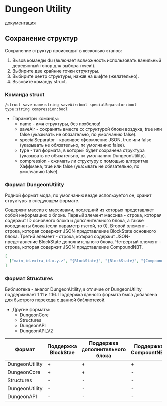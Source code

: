 # Dungeon Utility 
[документация](https://github.com/Reider745/libs/blob/main/mod_documentation_api/DungeonUtility.md)

## Сохранение структур

Сохранение структур происходит в несколько этапов:
1. Вызов команды du (включает возможность использовать ванильный деревянный топор для выбора точек!).
2. Выбирите две крайние точки структуры.
3. Выбирите центр структуры, нажав на шифте (желательно).
4. Вызовите команду struct.

### Команда struct
```
/struct save name:string saveAir:bool specialSeparator:bool type:string compression:bool
```
* Параметры команды:
    * name - имя структуры, без пробелов!
    * saveAir - сохранять вместе со структурой блоки воздуха, true или false (указывать не обязательно, по умолчанию false).
    * specialSeparator - красивое оформление JSON, true или false (указывать не обязательно, по умолчанию false).
    * type - тип формата, в который будет сохранена структура (указывать не обязательно, по умолчанию DungeonUtility).
    * compression - сжимать ли структуру с помощью алгоритма Хаффмана, true или false (указывать не обязательно, по умолчанию false).

### Формат DungeonUtility

Родной формат мода, по умолчанию везде используется он, хранит структуры в следующем формате.

Содержит массив с массивами, последний из которых представляет собой информацию о блоке.
Первый элемент массива - строка, которая содержит ID основного блока и дополнительного блока, а также координаты блока (если параметр пустой, то 0).
Второй элемент - строка, которая содержит JSON-представление BlockState основного блока.
Третий элемент - строка, которая содержит JSON-представление BlockState дополнительного блока.
Четвертый элемент - строка, которая содержит JSON-представление CompoundNBT.

```json
[
  ["main_id.extra_id.x.y.z", "{BlockState}", "{BlockState}", "{CompoundNBT}"]
]
```

### Формат Structures

Библиотека - аналог DungeonUtility, в отличие от DungeonUtility поддерживает 1.11 и 1.16.
Поддержка данного формата была добавлена для быстрого перехода с данной библиотекой.

* Другие форматы:
    * DungeonCore
    * Structures
    * DungeonAPI
    * DungeonAPI_V2

| Формат         | Поддержка BlockStae | Поддержка дополнительного блока | Поддержка CompountNBT |
|----------------|---------------------|---------------------------------|-----------------------|
| DungeonUtility | +                   | +                               | +                     |
| DungeonCore    | +                   | +                               | -                     |
| Structures     | -                   | -                               | -                     |
| DungeonUtility | -                   | -                               | -                     |
| DungeonAPI     | -                   | -                               | -                     |